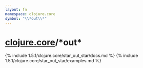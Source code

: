 ```yaml
---
layout: fn
namespace: clojure.core
symbol: "\\*out\\*"
---
```


# [clojure.core](../)/\*out\*

{% include 1.5.1/clojure.core/star_out_star/docs.md %}
{% include 1.5.1/clojure.core/star_out_star/examples.md %}

